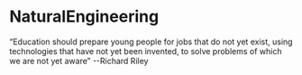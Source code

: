 NaturalEngineering
==================

“Education should prepare young people for jobs that do not yet exist, using technologies that have not yet been invented, to solve problems of which we are not yet aware” --Richard Riley
